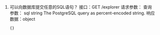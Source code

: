 1. 可以向数据库提交任意的SQL语句？
	接口：GET /explorer
	请求参数：
	查询参数：
		sql	
        string
        The PostgreSQL query as percent-encoded string.
	响应数据：object
	```
	{}
	```